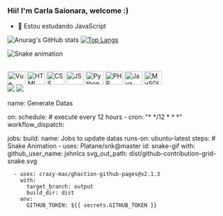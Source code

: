 ### Hii! I'm Carla Saionara, welcome :)
- 🌱 Estou estudando JavaScript

![Anurag's GitHub stats](https://github-readme-stats.vercel.app/api?username=csaionaraa&show_icons=true)
[![Top Langs](https://github-readme-stats.vercel.app/api/top-langs/?username=csaionaraa&layout=compact)](https://github.com/anuraghazra/github-readme-stats)


![Snake animation](https://github.com/csaionaraa/csaionaraa/blob/output/github-contribution-grid-snake.svg)
  
<div><br>
 <img align="center" alt="Vue" height="30" width="40" src="https://cdn.jsdelivr.net/gh/devicons/devicon/icons/vuejs/vuejs-original-wordmark.svg" />
 <img align="center" alt="HTML" height="30" width="40" src="https://cdn.jsdelivr.net/gh/devicons/devicon/icons/html5/html5-original.svg" />
 <img align="center" alt="CSS" height="30" width="40" src="https://cdn.jsdelivr.net/gh/devicons/devicon/icons/css3/css3-original.svg"/>
 <img align="center" alt="JS" height="30" width="40" src="https://cdn.jsdelivr.net/gh/devicons/devicon/icons/javascript/javascript-original.svg"/>
 <img align="center" alt="Python" height="30" width="40" src="https://cdn.jsdelivr.net/gh/devicons/devicon/icons/python/python-original.svg"/>
 <img align="center" alt="PHP" height="30" width="40" src="https://cdn.jsdelivr.net/gh/devicons/devicon/icons/php/php-original.svg" />
 <img align="center" alt="Java" height="30" width="40" src="https://cdn.jsdelivr.net/gh/devicons/devicon/icons/java/java-original-wordmark.svg" />
 <img align="center" alt="MySQL" height="30" width="40" src="https://cdn.jsdelivr.net/gh/devicons/devicon/icons/mysql/mysql-original-wordmark.svg" />
</div>
 
<div> 
  <a href = "mailto:csaionaraa@gmail.com"><img src="https://img.shields.io/badge/-Gmail-%23333?style=for-the-badge&logo=gmail&logoColor=white" target="_blank"></a>
  <a href="//www.linkedin.com/in/carla-saionara-araujo-47b14a226" target="_blank"><img src="https://img.shields.io/badge/-LinkedIn-%230077B5?style=for-the-badge&logo=linkedin&logoColor=white" target="_blank"></a> 
</div>

name: Generate Datas

on:
  schedule: # execute every 12 hours
    - cron: "* */12 * * *"
  workflow_dispatch:

jobs:
  build:
    name: Jobs to update datas
    runs-on: ubuntu-latest
    steps:
      # Snake Animation
      - uses: Platane/snk@master
        id: snake-gif
        with:
          github_user_name: jxhnlcs
          svg_out_path: dist/github-contribution-grid-snake.svg

      - uses: crazy-max/ghaction-github-pages@v2.1.3
        with:
          target_branch: output
          build_dir: dist
        env:
          GITHUB_TOKEN: ${{ secrets.GITHUB_TOKEN }}
